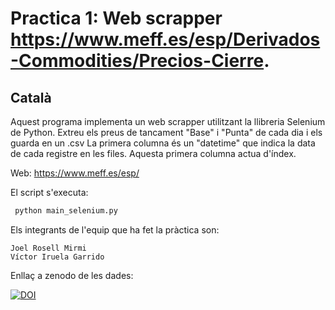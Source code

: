 # Practica 1: Web scrapper https://www.meff.es/esp/Derivados-Commodities/Precios-Cierre.

## Català

Aquest programa implementa un web scrapper utilitzant la llibreria Selenium de Python.
Extreu els preus de tancament "Base" i "Punta" de cada dia i els guarda en un .csv
La primera columna és un "datetime" que indica la data de cada registre en les files.
Aquesta primera columna actua d'índex.

Web: https://www.meff.es/esp/

El script s'executa:
``` Python
 python main_selenium.py
```

Els integrants de l'equip que ha fet la pràctica son:
```
Joel Rosell Mirmi
Víctor Iruela Garrido
```

Enllaç a zenodo de les dades:

[![DOI](https://zenodo.org/badge/DOI/10.5281/zenodo.4263314.svg)](https://doi.org/10.5281/zenodo.4263314)